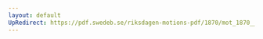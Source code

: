```yaml
---
layout: default
UpRedirect: https://pdf.swedeb.se/riksdagen-motions-pdf/1870/mot_1870__ak__00145/mot_1870__ak__00145_003.pdf
---
```

